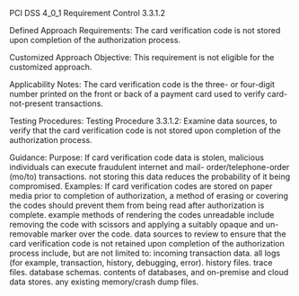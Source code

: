 PCI DSS 4_0_1 Requirement Control 3.3.1.2

Defined Approach Requirements:
The card verification code is not stored upon completion of the authorization process.

Customized Approach Objective:
This requirement is not eligible for the customized approach.

Applicability Notes:
The card verification code is the three- or four-digit number printed on the front or back of a payment card used to verify card-not-present transactions.

Testing Procedures:
Testing Procedure 3.3.1.2: Examine data sources, to verify that the card verification code is not stored upon completion of the authorization process.

Guidance:
Purpose: If card verification code data is stolen, malicious individuals can execute fraudulent internet and mail- order/telephone-order (mo/to) transactions. not storing this data reduces the probability of it being compromised. Examples: If card verification codes are stored on paper media prior to completion of authorization, a method of erasing or covering the codes should prevent them from being read after authorization is complete. example methods of rendering the codes unreadable include removing the code with scissors and applying a suitably opaque and un-removable marker over the code. data sources to review to ensure that the card verification code is not retained upon completion of the authorization process include, but are not limited to: incoming transaction data. all logs (for example, transaction, history, debugging, error). history files. trace files. database schemas. contents of databases, and on-premise and cloud data stores. any existing memory/crash dump files.